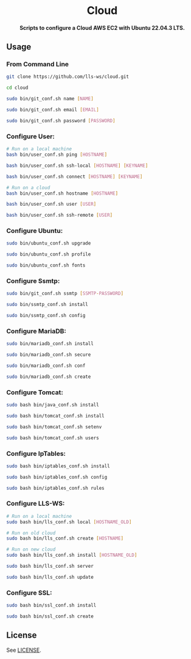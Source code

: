 <h1 align="center">
  Cloud
</h1>

<h4 align="center">
  Scripts to configure a Cloud AWS EC2 with Ubuntu 22.04.3 LTS.
</h4>


## Usage

### From Command Line

```bash
git clone https://github.com/lls-ws/cloud.git

cd cloud

sudo bin/git_conf.sh name [NAME]

sudo bin/git_conf.sh email [EMAIL]

sudo bin/git_conf.sh password [PASSWORD]

```

### Configure User:

```bash
# Run on a local machine
bash bin/user_conf.sh ping [HOSTNAME]

bash bin/user_conf.sh ssh-local [HOSTNAME] [KEYNAME]

bash bin/user_conf.sh connect [HOSTNAME] [KEYNAME]

# Run on a cloud
bash bin/user_conf.sh hostname [HOSTNAME]

bash bin/user_conf.sh user [USER]

bash bin/user_conf.sh ssh-remote [USER]

```

### Configure Ubuntu:

```bash
sudo bin/ubuntu_conf.sh upgrade

sudo bin/ubuntu_conf.sh profile

sudo bin/ubuntu_conf.sh fonts

```

### Configure Ssmtp:

```bash
sudo bin/git_conf.sh ssmtp [SSMTP-PASSWORD]

sudo bin/ssmtp_conf.sh install

sudo bin/ssmtp_conf.sh config

```

### Configure MariaDB:

```bash
sudo bin/mariadb_conf.sh install

sudo bin/mariadb_conf.sh secure

sudo bin/mariadb_conf.sh conf

sudo bin/mariadb_conf.sh create

```

### Configure Tomcat:

```bash
sudo bash bin/java_conf.sh install

sudo bash bin/tomcat_conf.sh install

sudo bash bin/tomcat_conf.sh setenv

sudo bash bin/tomcat_conf.sh users

```

### Configure IpTables:

```bash
sudo bash bin/iptables_conf.sh install

sudo bash bin/iptables_conf.sh config

sudo bash bin/iptables_conf.sh rules

```

### Configure LLS-WS:

```bash
# Run on a local machine
sudo bash bin/lls_conf.sh local [HOSTNAME_OLD]

# Run on old cloud
sudo bash bin/lls_conf.sh create [HOSTNAME]

# Run on new cloud
sudo bash bin/lls_conf.sh install [HOSTNAME_OLD]

sudo bash bin/lls_conf.sh server

sudo bash bin/lls_conf.sh update

```

### Configure SSL:

```bash
sudo bash bin/ssl_conf.sh install

sudo bash bin/ssl_conf.sh create

```


## License

See [LICENSE](LICENSE).

